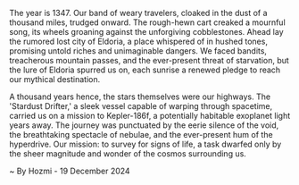 
The year is 1347.  Our band of weary travelers, cloaked in the dust of a thousand miles, trudged onward.  The rough-hewn cart creaked a mournful song, its wheels groaning against the unforgiving cobblestones.  Ahead lay the rumored lost city of Eldoria, a place whispered of in hushed tones, promising untold riches and unimaginable dangers. We faced bandits, treacherous mountain passes, and the ever-present threat of starvation, but the lure of Eldoria spurred us on, each sunrise a renewed pledge to reach our mythical destination.

A thousand years hence, the stars themselves were our highways.  The 'Stardust Drifter,' a sleek vessel capable of warping through spacetime, carried us on a mission to Kepler-186f, a potentially habitable exoplanet light years away. The journey was punctuated by the eerie silence of the void, the breathtaking spectacle of nebulae, and the ever-present hum of the hyperdrive.  Our mission: to survey for signs of life, a task dwarfed only by the sheer magnitude and wonder of the cosmos surrounding us.

~ By Hozmi - 19 December 2024
